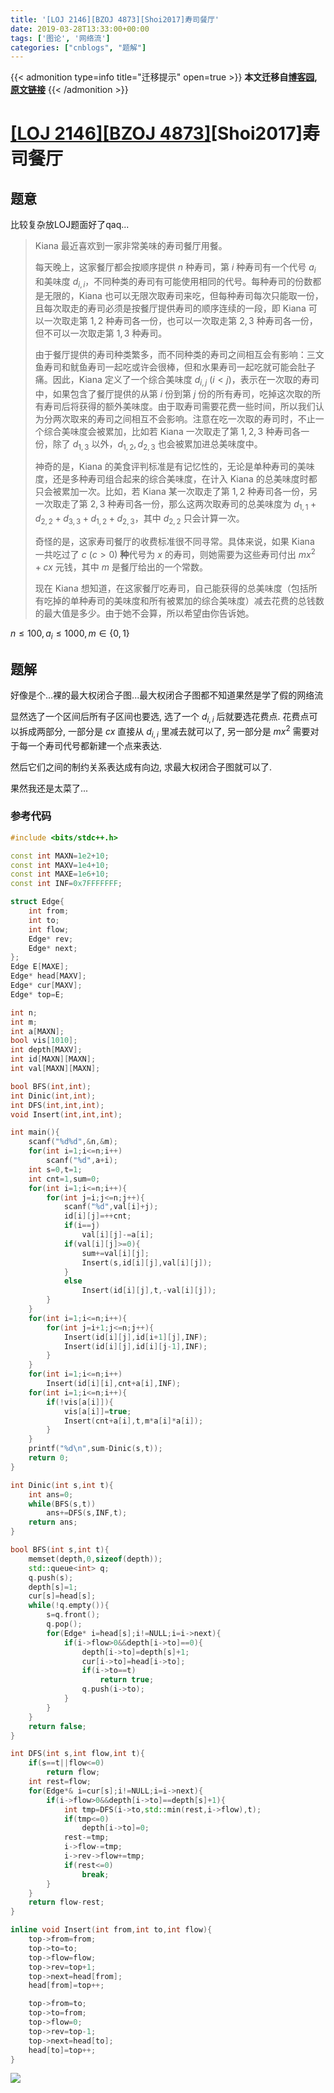 ```yaml
---
title: '[LOJ 2146][BZOJ 4873][Shoi2017]寿司餐厅'
date: 2019-03-28T13:33:00+00:00
tags: ['图论', '网络流']
categories: ["cnblogs", "题解"]
---
```

{{< admonition type=info title="迁移提示" open=true >}}
**本文迁移自[博客园](https://rvalue.cnblogs.com), [原文链接](http://www.cnblogs.com/rvalue/archive/2019/03/28/10617865.html)**
{{< /admonition >}}

# [[LOJ 2146]](https://loj.ac/problem/2146)[[BZOJ 4873]](https://www.lydsy.com/JudgeOnline/problem.php?id=4873)[Shoi2017]寿司餐厅

## 题意

比较复杂放LOJ题面好了qaq...

> Kiana 最近喜欢到一家非常美味的寿司餐厅用餐。
>
> 每天晚上，这家餐厅都会按顺序提供 $n$ 种寿司，第 $i$ 种寿司有一个代号 $a_i$ 和美味度 $d_{i, i}$，不同种类的寿司有可能使用相同的代号。每种寿司的份数都是无限的，Kiana 也可以无限次取寿司来吃，但每种寿司每次只能取一份，且每次取走的寿司必须是按餐厅提供寿司的顺序连续的一段，即 Kiana 可以一次取走第 $1, 2$ 种寿司各一份，也可以一次取走第 $2, 3$ 种寿司各一份，但不可以一次取走第 $1, 3$ 种寿司。
>
> 由于餐厅提供的寿司种类繁多，而不同种类的寿司之间相互会有影响：三文鱼寿司和鱿鱼寿司一起吃或许会很棒，但和水果寿司一起吃就可能会肚子痛。因此，Kiana 定义了一个综合美味度 $d_{i, j} \ (i < j)$，表示在一次取的寿司中，如果包含了餐厅提供的从第 $i$ 份到第 $j$ 份的所有寿司，吃掉这次取的所有寿司后将获得的额外美味度。由于取寿司需要花费一些时间，所以我们认为分两次取来的寿司之间相互不会影响。注意在吃一次取的寿司时，不止一个综合美味度会被累加，比如若 Kiana 一次取走了第 $1, 2, 3$ 种寿司各一份，除了 $d_{1, 3}$ 以外，$d_{1, 2}, d_{2, 3}$ 也会被累加进总美味度中。
>
> 神奇的是，Kiana 的美食评判标准是有记忆性的，无论是单种寿司的美味度，还是多种寿司组合起来的综合美味度，在计入 Kiana 的总美味度时都只会被累加一次。比如，若 Kiana 某一次取走了第 $1, 2$ 种寿司各一份，另一次取走了第 $2, 3$ 种寿司各一份，那么这两次取寿司的总美味度为 $d_{1, 1} + d_{2, 2} + d_{3, 3} + d_{1, 2} + d_{2, 3}$，其中 $d_{2, 2}$ 只会计算一次。
>
> 奇怪的是，这家寿司餐厅的收费标准很不同寻常。具体来说，如果 Kiana 一共吃过了 $c \ (c > 0)$ **种**代号为 $x$ 的寿司，则她需要为这些寿司付出 $mx^2 + cx$ 元钱，其中 $m$ 是餐厅给出的一个常数。
>
> 现在 Kiana 想知道，在这家餐厅吃寿司，自己能获得的总美味度（包括所有吃掉的单种寿司的美味度和所有被累加的综合美味度）减去花费的总钱数的最大值是多少。由于她不会算，所以希望由你告诉她。

$n\le 100,a_i\le 1000,m\in\{0,1\}$

## 题解

好像是个...裸的最大权闭合子图...<span class="covered">最大权闭合子图都不知道果然是学了假的网络流</span>

显然选了一个区间后所有子区间也要选, 选了一个 $d_{i,i}$ 后就要选花费点. 花费点可以拆成两部分, 一部分是 $cx$ 直接从 $d_{i,i}$ 里减去就可以了, 另一部分是 $mx^2$ 需要对于每一个寿司代号都新建一个点来表达.

然后它们之间的制约关系表达成有向边, 求最大权闭合子图就可以了.

果然我还是太菜了...

### 参考代码

```cpp
#include <bits/stdc++.h>

const int MAXN=1e2+10;
const int MAXV=1e4+10;
const int MAXE=1e6+10;
const int INF=0x7FFFFFFF;

struct Edge{
	int from;
	int to;
	int flow;
	Edge* rev;
	Edge* next;
};
Edge E[MAXE];
Edge* head[MAXV];
Edge* cur[MAXV];
Edge* top=E;

int n;
int m;
int a[MAXN];
bool vis[1010];
int depth[MAXV];
int id[MAXN][MAXN];
int val[MAXN][MAXN];

bool BFS(int,int);
int Dinic(int,int);
int DFS(int,int,int);
void Insert(int,int,int);

int main(){
	scanf("%d%d",&n,&m);
	for(int i=1;i<=n;i++)
		scanf("%d",a+i);
	int s=0,t=1;
	int cnt=1,sum=0;
	for(int i=1;i<=n;i++){
		for(int j=i;j<=n;j++){
			scanf("%d",val[i]+j);
			id[i][j]=++cnt;
			if(i==j)
				val[i][j]-=a[i];
			if(val[i][j]>=0){
				sum+=val[i][j];
				Insert(s,id[i][j],val[i][j]);
			}
			else
				Insert(id[i][j],t,-val[i][j]);
		}
	}
	for(int i=1;i<=n;i++){
		for(int j=i+1;j<=n;j++){
			Insert(id[i][j],id[i+1][j],INF);
			Insert(id[i][j],id[i][j-1],INF);
		}
	}
	for(int i=1;i<=n;i++)
		Insert(id[i][i],cnt+a[i],INF);
	for(int i=1;i<=n;i++){
		if(!vis[a[i]]){
			vis[a[i]]=true;
			Insert(cnt+a[i],t,m*a[i]*a[i]);
		}
	}
	printf("%d\n",sum-Dinic(s,t));
	return 0;
}

int Dinic(int s,int t){
	int ans=0;
	while(BFS(s,t))
		ans+=DFS(s,INF,t);
	return ans;
}

bool BFS(int s,int t){
	memset(depth,0,sizeof(depth));
	std::queue<int> q;
	q.push(s);
	depth[s]=1;
	cur[s]=head[s];
	while(!q.empty()){
		s=q.front();
		q.pop();
		for(Edge* i=head[s];i!=NULL;i=i->next){
			if(i->flow>0&&depth[i->to]==0){
				depth[i->to]=depth[s]+1;
				cur[i->to]=head[i->to];
				if(i->to==t)
					return true;
				q.push(i->to);
			}
		}
	}
	return false;
}

int DFS(int s,int flow,int t){
	if(s==t||flow<=0)
		return flow;
	int rest=flow;
	for(Edge*& i=cur[s];i!=NULL;i=i->next){
		if(i->flow>0&&depth[i->to]==depth[s]+1){
			int tmp=DFS(i->to,std::min(rest,i->flow),t);
			if(tmp<=0)
				depth[i->to]=0;
			rest-=tmp;
			i->flow-=tmp;
			i->rev->flow+=tmp;
			if(rest<=0)
				break;
		}
	}
	return flow-rest;
}

inline void Insert(int from,int to,int flow){
	top->from=from;
	top->to=to;
	top->flow=flow;
	top->rev=top+1;
	top->next=head[from];
	head[from]=top++;

	top->from=to;
	top->to=from;
	top->flow=0;
	top->rev=top-1;
	top->next=head[to];
	head[to]=top++;
}

```

![](https://pic.rvalue.moe/2021/08/02/24963bee27d7f.jpg)
